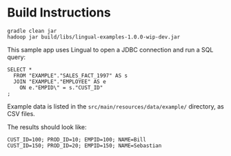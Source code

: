 Build Instructions
==================

    gradle clean jar
    hadoop jar build/libs/lingual-examples-1.0.0-wip-dev.jar

This sample app uses Lingual to open a JDBC connection and run a SQL query:

    SELECT *
      FROM "EXAMPLE"."SALES_FACT_1997" AS s
      JOIN "EXAMPLE"."EMPLOYEE" AS e
        ON e."EMPID\" = s."CUST_ID"
    ;

Example data is listed in the `src/main/resources/data/example/` directory,
as CSV files.

The results should look like:

    CUST_ID=100; PROD_ID=10; EMPID=100; NAME=Bill
    CUST_ID=150; PROD_ID=20; EMPID=150; NAME=Sebastian
